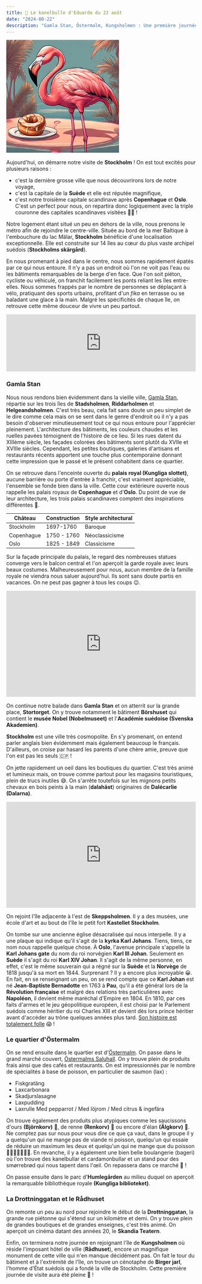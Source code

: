 ```yaml
---
title: 🥮 Le kanelbulle d'Eduardo du 22 août
date: "2024-08-22"
description: "Gamla Stan, Östermalm, Kungsholmen : Une première journée de visite à Stockholm bien remplie !"
---
```


![Kanelbullar d'Eduardo](../kanelbullar_eduardo.png)

Aujourd'hui, on démarre notre visite de **Stockholm** ! On est tout excités pour plusieurs raisons :
- c'est la dernière grosse ville que nous découvrirons lors de notre voyage,
- c'est la capitale de la **Suède** et elle est réputée magnifique,
- c'est notre troisième capitale scandinave après **Copenhague** et **Oslo**. C'est un perfect pour nous, on repartira donc logiquement avec la triple couronne des capitales scandinaves visitées 👑😆 !

Notre logement étant situé un peu en dehors de la ville, nous prenons le métro afin de rejoindre le centre-ville. Située au bord de la mer Baltique à l'embouchure du lac Mälar, **Stockholm** bénéficie d'une localisation exceptionnelle. Elle est construite sur 14 îles au cœur du plus vaste archipel suédois (**Stockholms skärgård**). 

En nous promenant à pied dans le centre, nous sommes rapidement épatés par ce qui nous entoure. Il n'y a pas un endroit où l'on ne voit pas l'eau ou les bâtiments remarquables de la berge d'en face. Que l'on soit piéton, cycliste ou véhiculé, on franchit facilement les ponts reliant les îles entre-elles. Nous sommes frappés par le nombre de personnes se déplaçant à vélo, pratiquant des sports urbains, profitant d'un *fika* en terrasse ou se baladant une glace à la main. Malgré les spécificités de chaque île, on retrouve cette même douceur de vivre un peu partout. 

<div style="left: 0; width: 100%; height: 152px; position: relative;"><iframe src="https://open.spotify.com/embed/track/2eQomd6Smp8EGRjvvkIs56?utm_source=oembed" style="top: 0; left: 0; width: 100%; height: 100%; position: absolute; border: 0;" allowfullscreen allow="clipboard-write; encrypted-media; fullscreen; picture-in-picture;"></iframe></div>

### Gamla Stan
Nous nous rendons bien évidemment dans la vieille ville, [Gamla Stan](https://www.visitstockholm.com/stockholms-districts/gamla-stan/), répartie sur les trois îles de **Stadsholmen**, **Riddarholmen** et **Helgeandsholmen**. C'est très beau, cela fait sans doute un peu simplet de le dire comme cela mais on se sent dans le genre d'endroit où il n'y a pas besoin d'observer minutieusement tout ce qui nous entoure pour l'apprécier pleinement. L'architecture des bâtiments, les couleurs chaudes et les ruelles pavées témoignent de l'histoire de ce lieu. Si les rues datent du XIIIème siècle, les façades colorées des bâtiments sont plutôt du XVIIe et XVIIIe siècles. Cependant, les petites boutiques, galeries d'artisans et restaurants récents apportent une touche plus contemporaine donnant cette impression que le passé et le présent cohabitent dans ce quartier. 

On se retrouve dans l'enceinte ouverte du **palais royal (Kungliga slottet)**, aucune barrière ou porte d'entrée à franchir, c'est vraiment appréciable, l'ensemble se fonde bien dans la ville. Cette cour extérieure ouverte nous rappelle les palais royaux de **Copenhague** et d'**Oslo**. Du point de vue de leur architecture, les trois palais scandinaves comptent des inspirations différentes 🏰.

| Château | Construction  | Style architectural  |
|----|----|----|
| Stockholm |  1697-1760  | Baroque   |
| Copenhague  | 1750 - 1760  | Néoclassicisme    |
| Oslo   | 1825 - 1849  | Classicisme  |

Sur la façade principale du palais, le regard des nombreuses statues converge vers le balcon central et l'on aperçoit la garde royale avec leurs beaux costumes. Malheureusement pour nous, aucun membre de la famille royale ne viendra nous saluer aujourd'hui. Ils sont sans doute partis en vacances. On ne peut pas gagner à tous les coups 😉.

<div style="width: 100%; height: 0; position: relative; padding-bottom: 56%;"><iframe src="https://giphy.com/embed/l1BTt8fGSc207loYhY" style="top: 0; left: 0; width: 100%; height: 100%; position: absolute; border: 0;" allowfullscreen scrolling="no" allow="encrypted-media;" class="giphy-embed"></iframe></div>

On continue notre balade dans **Gamla Stan** et on atterrit sur la grande place, **Stortorget**. On y trouve notamment le bâtiment **Börshuset** qui contient le **musée Nobel (Nobelmuseet)** et l'**Académie suédoise (Svenska Akademien)**.

**Stockholm** est une ville très cosmopolite. En s'y promenant, on entend parler anglais bien évidemment mais également beaucoup le français. D'ailleurs, on croise par hasard les parents d'une chère amie, preuve que l'on est pas les seuls 🇨🇵 !
 
On jette rapidement un oeil dans les boutiques du quartier. C'est très animé et lumineux mais, on trouve comme partout pour les magasins touristiques, plein de trucs inutiles 😅. On s'arrête toutefois sur les mignons petits chevaux en bois peints à la main (**dalahäst**) originaires de **Dalécarlie (Dalarna)**. 

<div style="width: 100%; height: 0; position: relative; padding-bottom: 56%;"><iframe src="https://giphy.com/embed/uccPhKeIMfXTkI5Kel" style="top: 0; left: 0; width: 100%; height: 100%; position: absolute; border: 0;" allowfullscreen scrolling="no" allow="encrypted-media;" class="giphy-embed"></iframe></div>


On rejoint l'île adjacente à l'est de **Skeppsholmen**. Il y a des musées, une école d'art et au bout de l'île le petit fort **Kastellet Stockholm**.

On tombe sur une ancienne église désacralisée qui nous interpelle. Il y a une plaque qui indique qu'il s'agit de la **kyrka Karl Johans**. Tiens, tiens, ce nom nous rappelle quelque chose. À **Oslo**, l'avenue principale s'appelle la **Karl Johans gate** du nom du roi norvégien **Karl III Johan**. Seulement en **Suède** il s'agit du roi **Karl XIV Johan**. Il s'agit de la même personne, en effet, c'est le même souverain qui a régné sur la **Suède** et la **Norvège** de 1818 jusqu'à sa mort en 1844. Surprenant ? Il y a encore plus incroyable 😀. En fait, en se renseignant un peu, on se rend compte que ce **Karl Johan** est né **Jean-Baptiste Bernadotte** en 1763 à **Pau**, qu'il a été général lors de la **Révolution française** et malgré des relations très particulières avec **Napoléon**, il devient même maréchal d'Empire en 1804. En 1810, par ces faits d'armes et le jeu géopolitique européen, il est choisi par le Parlement suédois comme héritier du roi Charles XIII et devient dès lors prince héritier avant d'accéder au trône quelques années plus tard. [Son histoire est totalement folle](https://fr.m.wikipedia.org/wiki/Charles_XIV_Jean) 😱 !

### Le quartier d'Östermalm

On se rend ensuite dans le quartier est d'[Östermalm](https://www.visitstockholm.com/see-do/attractions/district-guide-ostermalm/). On passe dans le grand marché couvert, [Östermalms Saluhall](https://en.ostermalmshallen.se/). On y trouve plein de produits frais ainsi que des cafés et restaurants. On est impressionnés par le nombre de spécialités à base de poisson, en particulier de saumon (lax) :
- Fiskgratäng
- Laxcarbonara
- Skadjurslasagne
- Laxpudding
- Laxrulle Med pepparrot / Med löjrom / Med citrus & ingefära

On trouve également des produits plus atypiques comme les saucissons d'ours **(Björnkorv)** 🐻, de renne
**(Renkorv)** 🦌 ou encore d'élan **(Älgkorv)** 🫎. Ne comptez pas sur nous pour vous dire ce que ça vaut, dans le groupe il y a quelqu'un qui ne mange pas de viande ni poisson, quelqu'un qui essaie de réduire un maximum les deux et quelqu'un qui ne mange que du poisson 🙅🏼‍♀️🤷🏼‍♂️🦩.
En revanche, il y a également une bien belle boulangerie (bageri) où l'on trouve des kanelbullar et cardamonbullar et un stand pour des smørrebrød qui nous tapent dans l'œil. On repassera dans ce marché 🍴 !

On passe ensuite dans le parc d'**Humlegården** au milieu duquel on aperçoit la remarquable bibliothèque royale **(Kungliga biblioteket)**. 

### La Drottninggatan et le Rådhuset
On remonte un peu au nord pour rejoindre le début de la **Drottninggatan**, la grande rue piétonne qui s'étend sur un kilomètre et demi. On y trouve plein de grandes boutiques et de grandes enseignes, c'est très animé. On aperçoit un cinéma datant des années 20, le **Skandia Teatern**.

Enfin, on terminera notre journée en rejoignant l'île de **Kungsholmen** où réside l'imposant hôtel de ville (**Rådhuset**), encore un magnifique monument de cette ville qui n'en manque décidément pas. On fait le tour du bâtiment et à l'extrémité de l'île, on trouve un cénotaphe de **Birger jarl**, l'homme d'État suédois qui a fondé la ville de Stockholm. Cette première journée de visite aura été pleine 🤩 !